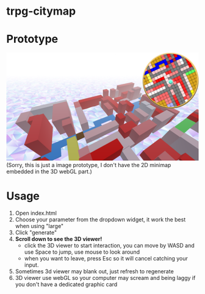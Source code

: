 # trpg-citymap
# Prototype
![3d_minimap](3d_minimap.png?raw=true "Title")
(Sorry, this is just a image prototype, I don't have the 2D minimap embedded in the 3D webGL part.)

# Usage
1. Open index.html
2. Choose your parameter from the dropdown widget, it work the best when using "large"
3. Click "generate"
4. **Scroll down to see the 3D viewer!**
    - click the 3D viewer to start interaction, you can move by <kdb>WASD</kdb> and use <kdb>Space</kdb> to jump, use <kdb>mouse</kdb> to look around
    - when you want to leave, press <kdb>Esc</kdb> so it will cancel catching your input.
5. Sometimes 3d viewer may blank out, just refresh to regenerate
6. 3D viewer use webGL so your computer may scream and being laggy if you don't have a dedicated graphic card
